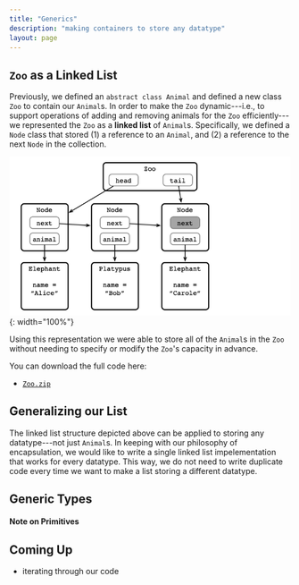 ```yaml
---
title: "Generics"
description: "making containers to store any datatype"
layout: page
---
```


## `Zoo` as a Linked List

Previously, we defined an `abstract class Animal` and defined a new class `Zoo` to contain our `Animal`s. In order to make the `Zoo` dynamic---i.e., to support operations of adding and removing animals for the `Zoo` efficiently---we represented the `Zoo` as a **linked list** of `Animal`s. Specifically, we defined a `Node` class that stored (1) a reference to an `Animal`, and (2) a reference to the next `Node` in the collection. 

![](/assets/img/linked-list/initial.png){: width="100%"}

Using this representation we were able to store all of the `Animal`s in the `Zoo` without needing to specify or modify the `Zoo`'s capacity in advance. 

You can download the full code here:

- [`Zoo.zip`]()

## Generalizing our List

The linked list structure depicted above can be applied to storing any datatype---not just `Animal`s. In keeping with our philosophy of encapsulation, we would like to write a single linked list impelementation that works for every datatype. This way, we do not need to write duplicate code every time we want to make a list storing a different datatype.

<!-- object implementation -->

## Generic Types

#### Note on Primitives

## Coming Up

- iterating through our code
